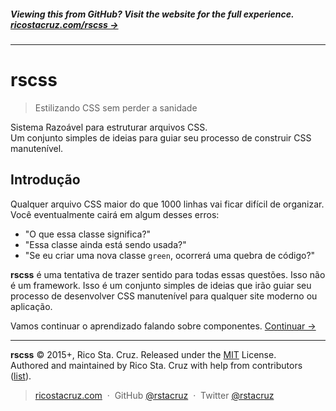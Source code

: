 ##### Viewing this from GitHub? Visit the website for the full experience. **[ricostacruz.com/rscss →](https://ricostacruz.com/rscss)**
<!-- {h5: style='display:none'} -->

----
<!-- {hr: style='display:none'} -->

# rscss

<!-- {h1:.massive-header.-with-tagline} -->

> Estilizando CSS sem perder a sanidade

Sistema Razoável para estruturar arquivos CSS.<br>
Um conjunto simples de ideias para guiar seu processo de construir CSS manutenível.

Introdução
------------

Qualquer arquivo CSS maior do que 1000 linhas vai ficar difícil de organizar. Você eventualmente cairá em algum desses erros:

* "O que essa classe significa?"
* "Essa classe ainda está sendo usada?"
* "Se eu criar uma nova classe `green`, ocorrerá uma quebra de código?"

**rscss** é uma tentativa de trazer sentido para todas essas questões. Isso não é um framework. Isso é um conjunto simples de ideias que irão guiar seu processo de desenvolver CSS manutenível para qualquer site moderno ou aplicação.

Vamos continuar o aprendizado falando sobre componentes.
[Continuar →](docs/components.md)
<!-- {p:.pull-box} -->

----
<!-- {hr: style='display:none'} -->

**rscss** © 2015+, Rico Sta. Cruz. Released under the [MIT] License.<br>
Authored and maintained by Rico Sta. Cruz with help from contributors ([list][contributors]).
<!-- {p: style='display:none'} -->

> [ricostacruz.com](http://ricostacruz.com) &nbsp;&middot;&nbsp;
> GitHub [@rstacruz](https://github.com/rstacruz) &nbsp;&middot;&nbsp;
> Twitter [@rstacruz](https://twitter.com/rstacruz)
<!-- {blockquote: style='display:none'} -->

[MIT]: http://mit-license.org/
[contributors]: http://github.com/rstacruz/rscss/contributors
